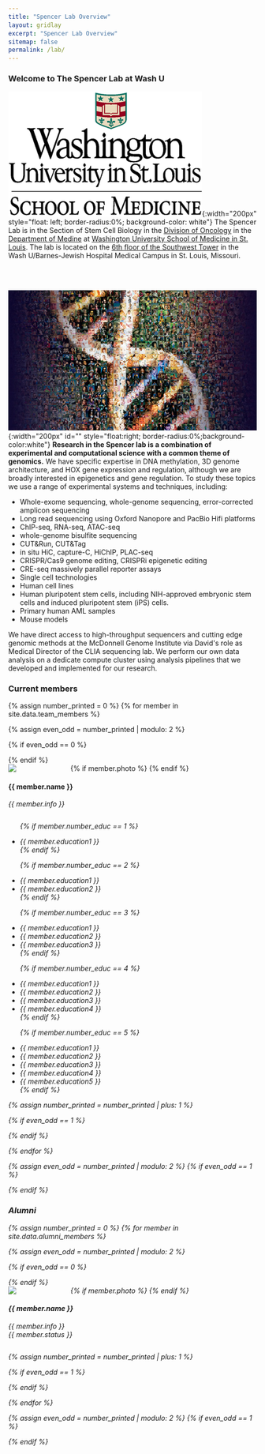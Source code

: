 ```yaml
---
title: "Spencer Lab Overview"
layout: gridlay
excerpt: "Spencer Lab Overview"
sitemap: false
permalink: /lab/
---
```


### Welcome to The Spencer Lab at Wash U ###

![cap](/images/logopic/wusm.png){:width="200px"
style="float: left; border-radius:0%; background-color: white"} The Spencer Lab is in the Section of Stem Cell Biology in the [Division
of Oncology](https://oncology.wustl.edu/) in the
[Department of Medine](https://internalmedicine.wustl.edu/) at
[Washington University School of Medicine in St. Louis](https://medicine.wustl.edu/). The lab is located on the
[6th floor of the Southwest Tower](https://goo.gl/maps/TwNzTrfPREB9KzSw7)
in the Wash U/Barnes-Jewish Hospital Medical Campus in St. Louis,
Missouri.

<br/><br/>

![Human Genome](/images/respic/humangenome.jpg){:width="200px"
  id="" style="float:right; border-radius:0%;background-color:white"} **Research in the Spencer lab is a combination of experimental and
  computational science with a common theme of genomics.** We
  have specific expertise in DNA methylation, 3D genome architecture, and
  HOX gene expression and regulation, although we are broadly interested in
  epigenetics and gene
  regulation. To study these topics we use a range of experimental systems and techniques, including:
  * Whole-exome sequencing, whole-genome sequencing, error-corrected
    amplicon sequencing
  * Long read sequencing using Oxford Nanopore and PacBio Hifi platforms
  * ChIP-seq, RNA-seq, ATAC-seq
  * whole-genome bisulfite sequencing
  * CUT&Run, CUT&Tag
  * in situ HiC, capture-C, HiChIP, PLAC-seq
  * CRISPR/Cas9 genome editing, CRISPRi epigenetic editing
  * CRE-seq massively parallel reporter assays
  * Single cell technologies
  * Human cell lines
  * Human pluripotent stem cells, including NIH-approved embryonic
  stem cells and induced pluripotent stem (iPS) cells.
  * Primary human AML samples
  * Mouse models

We have direct access to high-throughput sequencers and cutting edge
genomic methods at the McDonnell Genome Institute via David's role as
Medical Director of the CLIA sequencing lab. We perform our own data analysis on a dedicate compute cluster using
analysis pipelines that we developed and implemented for our
research. 

### Current members
{% assign number_printed = 0 %}
{% for member in site.data.team_members %}

{% assign even_odd = number_printed | modulo: 2 %}

{% if even_odd == 0 %}
<div class="row">
{% endif %}

<div class="col-sm-6 clearfix">
{% if member.photo %}
  <img src="{{ site.url }}{{ site.baseurl }}/images/peoplepic/{{
  member.photo }}" class="img-responsive" width="25%" style="float:
  left" />
  {% endif %}
  <h4>{{ member.name }}</h4>
  <i>{{ member.info }} <!--<br>email: <{{ member.email }}></i> -->
  <ul style="overflow: hidden">

  {% if member.number_educ == 1 %}
  <li> {{ member.education1 }} </li>
  {% endif %}

  {% if member.number_educ == 2 %}
  <li> {{ member.education1 }} </li>
  <li> {{ member.education2 }} </li>
  {% endif %}

  {% if member.number_educ == 3 %}
  <li> {{ member.education1 }} </li>
  <li> {{ member.education2 }} </li>
  <li> {{ member.education3 }} </li>
  {% endif %}

  {% if member.number_educ == 4 %}
  <li> {{ member.education1 }} </li>
  <li> {{ member.education2 }} </li>
  <li> {{ member.education3 }} </li>
  <li> {{ member.education4 }} </li>
  {% endif %}

  {% if member.number_educ == 5 %}
  <li> {{ member.education1 }} </li>
  <li> {{ member.education2 }} </li>
  <li> {{ member.education3 }} </li>
  <li> {{ member.education4 }} </li>
  <li> {{ member.education5 }} </li>
  {% endif %}

  </ul>
</div>

{% assign number_printed = number_printed | plus: 1 %}

{% if even_odd == 1 %}
</div>
{% endif %}

{% endfor %}

{% assign even_odd = number_printed | modulo: 2 %}
{% if even_odd == 1 %}
</div>
{% endif %}

### Alumni

{% assign number_printed = 0 %}
{% for member in site.data.alumni_members %}

{% assign even_odd = number_printed | modulo: 2 %}

{% if even_odd == 0 %}
<div class="row">
{% endif %}

<div class="col-sm-6 clearfix">
{% if member.photo %}
  <img src="{{ site.url }}{{ site.baseurl }}/images/peoplepic/{{
  member.photo }}" class="img-responsive" width="25%" style="float:
  left" />
  {% endif %}
  <h4>{{ member.name }}</h4>
  <i>{{ member.info }} <br/>{{ member.status }}</i>
  <ul style="overflow: hidden">

  </ul>
</div>

{% assign number_printed = number_printed | plus: 1 %}

{% if even_odd == 1 %}
</div>
{% endif %}

{% endfor %}

{% assign even_odd = number_printed | modulo: 2 %}
{% if even_odd == 1 %}
</div>
{% endif %}

